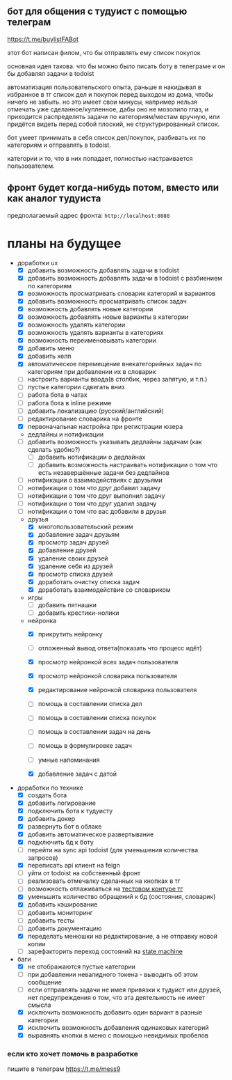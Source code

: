 ## бот для общения с тудуист с помощью телеграм

https://t.me/buylistFABot

этот бот написан филом, что бы отправлять ему список покупок

основная идея такова. что бы можно было писать боту в телеграме и он бы добавлял задачи в todoist

автоматизация пользовательского опыта, раньше я накидывал в избранное в тг список дел и покупок перед выходом из дома,
чтобы ничего не забыть. но это имеет свои минусы, например нельзя отмечать уже сделанное/купленное, дабы оно не мозолило
глаз,
и приходится распределять задачи по категориям/местам вручную, или придётся видеть перед собой плоский, не
структурированный список.

бот умеет принимать в себя список дел/покупок, разбивать их по категориям и отправлять в todoist.

категории и то, что в них попадает, полностью настраивается пользователем.

## фронт будет когда-нибудь потом, вместо или как аналог тудуиста

предполагаемый адрес фронта:
`http://localhost:8080`

# планы на будущее

- доработки ux
  - [x] добавить возможность добавлять задачи в todoist
  - [x] добавить возможность добавлять задачи в todoist с разбиением по категориям
  - [x] возможность просматривать словарик категорий и вариантов
  - [x] добавить возможность просматривать список задач
  - [x] возможность добавлять новые категории
  - [x] возможность добавлять новые варианты в категории
  - [x] возможность удалять категории
  - [x] возможность удалять варианты в категориях
  - [x] возможность переименовывать категории
  - [x] добавить меню
  - [x] добавить хелп
  - [x] автоматическое перемещение внекатегорийных задач по категориям при добавлении их в словарик
  - [ ] настроить варианты ввода(в столбик, через запятую, и т.п.)
  - [ ] пустые категории сдвигать вниз
  - [ ] работа бота в чатах
  - [ ] работа бота в inline режиме
  - [ ] добавить локализацию (русский/английский)
  - [ ] редактирование словарика на фронте
  - [x] первоначальная настройка при регистрации юзера

  - дедлайны и нотификации
  - [ ] добавить возможность указывать дедлайны задачам (как сделать удобно?)
    - [ ] добавить нотификации о дедлайнах
    - [ ] добавить возможность настраивать нотификации о том что есть незавершённые задачи без дедлайнов
  - [ ] нотификации о взаимодействиях с друзьями
  - [ ] нотификации о том что друг добавил задачу
  - [ ] нотификации о том что друг выполнил задачу
  - [ ] нотификации о том что друг удалил задачу
  - [ ] нотификации о том что вас добавили в друзья

  - друзья
    - [x] многопользовательский режим
    - [x] добавление задач друзьям
    - [x] просмотр задач друзей
    - [x] добавление друзей
    - [x] удаление своих друзей
    - [x] удаление себя из друзей
    - [x] просмотр списка друзей
    - [x] доработать очистку списка задач
    - [x] доработать взаимодействие со словариком

  - игры
    - [ ] добавить пятнашки
    - [ ] добавить крестики-нолики

  - нейронка
    - [x] прикрутить нейронку
    - [ ] отложенный вывод ответа(показать что процесс идёт)
    - [x] просмотр нейронкой всех задач пользователя
    - [x] просмотр нейронкой словарика пользователя
    - [x] редактирование нейронкой словарика пользователя
    - [ ] помощь в составлении списка дел
    - [ ] помощь в составлении списка покупок
    - [ ] помощь в составлении задач на день
    - [ ] помощь в формулировке задач
    - [ ] умные напоминания
    - [x] добавление задач с датой


- доработки по технике
  - [x] создать бота
  - [x] добавить логирование
  - [x] подключить бота к тудуисту
  - [x] добавить докер
  - [x] развернуть бот в облаке
  - [x] добавить автоматическое развертывание
  - [x] подключить бд к боту
  - [ ] перейти на sync api todoist (для уменьшения количества запросов)
  - [x] переписать api клиент на feign
  - [ ] уйти от todoist на собственный фронт
  - [ ] реализовать отмечалку сделанных на кнопках в тг
  - [ ] возможность отлаживаться на [тестовом контуре тг](https://habr.com/ru/companies/selectel/articles/763286/)
  - [x] уменьшить количество обращений к бд (состояния, словарик)
  - [x] добавить кэширование
  - [ ] добавить мониторинг
  - [ ] добавить тесты
  - [ ] добавить документацию
  - [x] переделать менюшки на редактирование, а не отправку новой копии
  - [ ] зарефакторить переход состояний
    на [state machine ](https://docs.spring.io/spring-statemachine/docs/4.0.0/reference/index.html)

- баги
  - [x] не отображаются пустые категории
  - [ ] при добавлении невалидного токена - выводить об этом сообщение
  - [ ] если отправлять задачи не имея привязки к тудуист или друзей, нет предупреждения о том, что эта деятельность не
    имеет смысла
  - [x] исключить возможность добавить один вариант в разные категории
  - [x] исключить возможность добавления одинаковых категорий
  - [x] выравнять кнопки в меню с помощью невидимых пробелов

### если кто хочет помочь в разработке

пишите в телеграм https://t.me/mess9